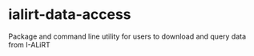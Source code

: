 # ialirt-data-access
Package and command line utility for users to download and query data from I-ALiRT
